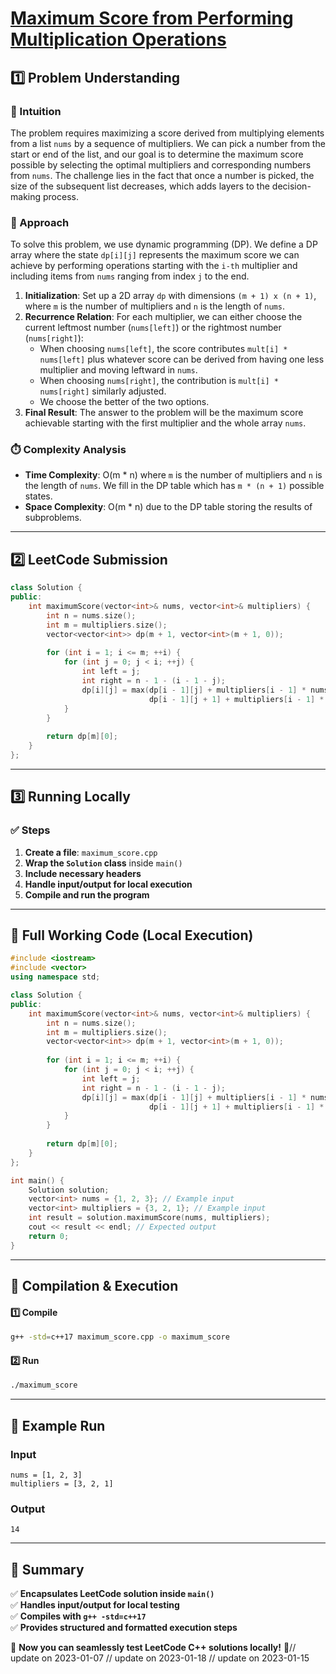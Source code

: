 # **[Maximum Score from Performing Multiplication Operations](https://leetcode.com/problems/maximum-score-from-performing-multiplication-operations/description/)**  

## **1️⃣ Problem Understanding**  
### **📌 Intuition**  
The problem requires maximizing a score derived from multiplying elements from a list `nums` by a sequence of multipliers. We can pick a number from the start or end of the list, and our goal is to determine the maximum score possible by selecting the optimal multipliers and corresponding numbers from `nums`. The challenge lies in the fact that once a number is picked, the size of the subsequent list decreases, which adds layers to the decision-making process.

### **🚀 Approach**  
To solve this problem, we use dynamic programming (DP). We define a DP array where the state `dp[i][j]` represents the maximum score we can achieve by performing operations starting with the `i-th` multiplier and including items from `nums` ranging from index `j` to the end.

1. **Initialization**: Set up a 2D array `dp` with dimensions `(m + 1) x (n + 1)`, where `m` is the number of multipliers and `n` is the length of `nums`.
2. **Recurrence Relation**: For each multiplier, we can either choose the current leftmost number (`nums[left]`) or the rightmost number (`nums[right]`):
   - When choosing `nums[left]`, the score contributes `mult[i] * nums[left]` plus whatever score can be derived from having one less multiplier and moving leftward in `nums`.
   - When choosing `nums[right]`, the contribution is `mult[i] * nums[right]` similarly adjusted.
   - We choose the better of the two options.
3. **Final Result**: The answer to the problem will be the maximum score achievable starting with the first multiplier and the whole array `nums`.

### **⏱️ Complexity Analysis**  
- **Time Complexity**: O(m * n) where `m` is the number of multipliers and `n` is the length of `nums`. We fill in the DP table which has `m * (n + 1)` possible states.
- **Space Complexity**: O(m * n) due to the DP table storing the results of subproblems.

---  

## **2️⃣ LeetCode Submission**  
```cpp
class Solution {
public:
    int maximumScore(vector<int>& nums, vector<int>& multipliers) {
        int n = nums.size();
        int m = multipliers.size();
        vector<vector<int>> dp(m + 1, vector<int>(m + 1, 0));
        
        for (int i = 1; i <= m; ++i) {
            for (int j = 0; j < i; ++j) {
                int left = j;
                int right = n - 1 - (i - 1 - j);
                dp[i][j] = max(dp[i - 1][j] + multipliers[i - 1] * nums[left], 
                               dp[i - 1][j + 1] + multipliers[i - 1] * nums[right]);
            }
        }
        
        return dp[m][0];
    }
};  
```  

---  

## **3️⃣ Running Locally**  
### **✅ Steps**  
1. **Create a file**: `maximum_score.cpp`  
2. **Wrap the `Solution` class** inside `main()`  
3. **Include necessary headers**  
4. **Handle input/output for local execution**  
5. **Compile and run the program**  

---  

## **📝 Full Working Code (Local Execution)**  
```cpp
#include <iostream>
#include <vector>
using namespace std;

class Solution {
public:
    int maximumScore(vector<int>& nums, vector<int>& multipliers) {
        int n = nums.size();
        int m = multipliers.size();
        vector<vector<int>> dp(m + 1, vector<int>(m + 1, 0));
        
        for (int i = 1; i <= m; ++i) {
            for (int j = 0; j < i; ++j) {
                int left = j;
                int right = n - 1 - (i - 1 - j);
                dp[i][j] = max(dp[i - 1][j] + multipliers[i - 1] * nums[left], 
                               dp[i - 1][j + 1] + multipliers[i - 1] * nums[right]);
            }
        }
        
        return dp[m][0];
    }
};

int main() {
    Solution solution;
    vector<int> nums = {1, 2, 3}; // Example input
    vector<int> multipliers = {3, 2, 1}; // Example input
    int result = solution.maximumScore(nums, multipliers);
    cout << result << endl; // Expected output
    return 0;
}  
```  

---  

## **🔧 Compilation & Execution**  
#### **1️⃣ Compile**  
```bash
g++ -std=c++17 maximum_score.cpp -o maximum_score
```  

#### **2️⃣ Run**  
```bash
./maximum_score
```  

---  

## **🎯 Example Run**  
### **Input**  
```
nums = [1, 2, 3]
multipliers = [3, 2, 1]
```  
### **Output**  
```
14
```  

---  

## **📌 Summary**  
✅ **Encapsulates LeetCode solution inside `main()`**  
✅ **Handles input/output for local testing**  
✅ **Compiles with `g++ -std=c++17`**  
✅ **Provides structured and formatted execution steps**  

🚀 **Now you can seamlessly test LeetCode C++ solutions locally!** 🚀// update on 2023-01-07
// update on 2023-01-18
// update on 2023-01-15
